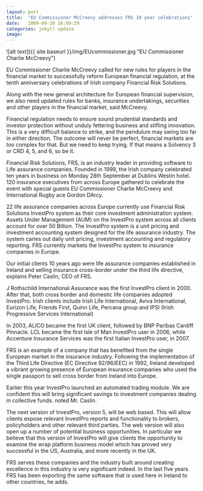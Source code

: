 ```yaml
---
layout: post
title:  "EU Commissioner McCreevy addresses FRS 10 year celebrations"
date:   2009-09-30 16:09:29
categories: jekyll update
image: 
---
```


![alt text]({{ site.baseurl }}/img/EUcommissioner.jpg "EU Commissioner Charlie McCreevy") 

EU Commissioner Charlie McCreevy called for new rules for players in the financial market to successfully reform European financial regulation, at the tenth anniversary celebrations of Irish company Financial Risk Solutions.

Along with the new general architecture for European financial supervision, we also need updated rules for banks, insurance undertakings, securities and other players in the financial market, said McCreevy.

Financial regulation needs to ensure sound prudential standards and investor protection without unduly fettering business and stifling innovation. This is a very difficult balance to strike, and the pendulum may swing too far in either direction. The outcome will never be perfect, financial markets are too complex for that. But we need to keep trying. If that means a Solvency 3 or CRD 4, 5, and 6, so be it.

Financial Risk Solutions, FRS, is an industry leader in providing software to Life assurance companies. Founded in 1999, the Irish company celebrated ten years in business on Monday 28th September at Dublins Westin hotel. 120 insurance executives from across Europe gathered to celebrate the event with special guests EU Commissioner Charlie McCreevy and International Rugby ace Gordon DArcy.

22 life assurance companies across Europe currently use Financial Risk Solutions InvestPro system as their core investment administration system. Assets Under Management (AUM) on the InvestPro system across all clients account for over 50 Billion. The InvestPro system is a unit pricing and investment accounting system designed for the life assurance industry. The system caries out daily unit pricing, investment accounting and regulatory reporting. FRS currently markets the InvestPro system to insurance companies in Europe.

Our initial clients 10 years ago were life assurance companies established in Ireland and selling insurance cross-border under the third life directive, explains Peter Caslin, CEO of FRS.

J Rothschild International Assurance was the first InvestPro client in 2000. After that, both cross border and domestic life companies adopted InvestPro. Irish clients include Irish Life International, Aviva International, Eurizon Life, Friends First, Quinn Life, Percana group and IPSI (Irish Progressive Services International)

In 2003, ALICO became the first UK client, followed by BNP Paribas Cardiff Pinnacle. LCL became the first Isle of Man InvestPro user in 2006, while Accenture Insurance Services was the first Italian InvestPro user, in 2007.

FRS is an example of a company that has benefited from the single European market in the insurance industry. Following the implementation of the Third Life Directive (EC Directive 92/96/EEC) in 1992, Ireland developed a vibrant growing presence of European insurance companies who used the single passport to sell cross border from Ireland into Europe.

Earlier this year InvestPro launched an automated trading module. We are confident this will bring significant savings to investment companies dealing in collective funds. noted Mr. Caslin.

The next version of InvestPro, version 5, will be web based. This will allow clients expose relevant InvestPro reports and functionality to brokers, policyholders and other relevant third parties. The web version will also open up a number of potential business opportunities. In particular we believe that this version of InvestPro will give clients the opportunity to examine the wrap platform business model which has proved very successful in the US, Australia, and more recently in the UK.

FRS serves these companies and the industry built around creating excellence in this industry is very significant indeed. In the last five years FRS has been exporting the same software that is used here in Ireland to other countries, he adds.